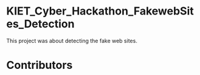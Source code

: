 # KIET_Cyber_Hackathon_FakewebSites_Detection
This project was about detecting the fake web sites.

# Contributors
